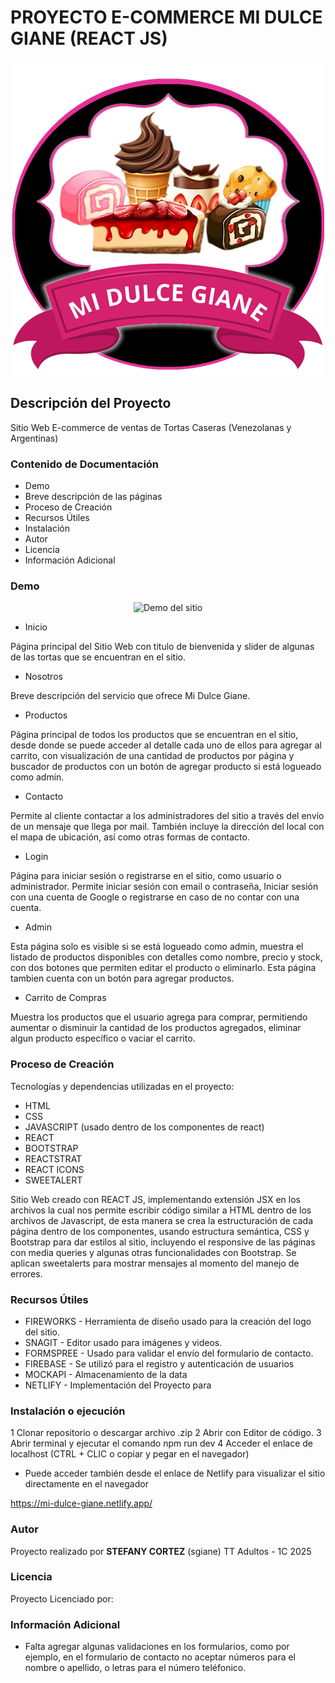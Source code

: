 # PROYECTO E-COMMERCE MI DULCE GIANE (REACT JS)

<div align="center">
  <img src="./src/assets/Logo2.png" alt="Logo del Sitio"/>
</div>

## Descripción del Proyecto

Sitio Web E-commerce de ventas de Tortas Caseras (Venezolanas y Argentinas)

### Contenido de Documentación

* Demo
* Breve descripción de las páginas
* Proceso de Creación
* Recursos Útiles
* Instalación
* Autor
* Licencia
* Información Adicional

### Demo

<div align="center">
  <img src="https://github.com/user-attachments/assets/5877706a-01dd-4426-9a03-e4c84f3e5aa9" alt="Demo del sitio"/>
</div>

* Inicio

Página principal del Sitio Web con titulo de bienvenida y slider de algunas de las tortas que se encuentran en el sitio.

* Nosotros

Breve descripción del servicio que ofrece Mi Dulce Giane.

* Productos

Página principal de todos los productos que se encuentran en el sitio, desde donde se puede acceder al detalle cada uno de ellos para agregar al carrito, con visualización de una cantidad de productos por página y buscador de productos con un botón de agregar producto si está logueado como admin.


* Contacto

Permite al cliente contactar a los administradores del sitio a través del envío de un mensaje que llega por mail.
También incluye la dirección del local con el mapa de ubicación, así como otras formas de contacto.

* Login

Página para iniciar sesión o registrarse en el sitio, como usuario o administrador. Permite iniciar sesión con email o contraseña, Iniciar sesión con una cuenta de Google o registrarse en caso de no contar con una cuenta.

* Admin

Esta página solo es visible si se está logueado como admin, muestra el listado de productos disponibles con detalles como nombre, precio y stock, con dos botones que permiten editar el producto o eliminarlo. Esta página tambien cuenta con un botón para agregar productos.

* Carrito de Compras

Muestra los productos que el usuario agrega para comprar, permitiendo aumentar o disminuir la cantidad de los productos agregados, eliminar algun producto específico o vaciar el carrito.

### Proceso de Creación

Tecnologías y dependencias utilizadas en el proyecto:

- HTML
- CSS 
- JAVASCRIPT (usado dentro de los componentes de react)
- REACT
- BOOTSTRAP
- REACTSTRAT
- REACT ICONS
- SWEETALERT

Sitio Web creado con REACT JS, implementando extensión JSX en los archivos la cual nos permite escribir código similar a HTML dentro de los archivos de Javascript, de esta manera se crea la estructuración de cada página dentro de los componentes, usando estructura semántica, CSS y Bootstrap para dar estilos al sitio, incluyendo el responsive de las páginas con media queries y algunas otras funcionalidades con Bootstrap. Se aplican sweetalerts para mostrar mensajes al momento del manejo de errores.


### Recursos Útiles

- FIREWORKS - Herramienta de diseño usado para la creación del logo del sitio.
- SNAGIT - Editor usado para imágenes y videos.
- FORMSPREE - Usado para validar el envío del formulario de contacto.
- FIREBASE - Se utilizó para el registro y autenticación de usuarios
- MOCKAPI - Almacenamiento de la data
- NETLIFY - Implementación del Proyecto para 

### Instalación o ejecución

1 Clonar repositorio o descargar archivo .zip
2 Abrir con Editor de código.
3 Abrir terminal y ejecutar el comando npm run dev
4 Acceder el enlace de localhost (CTRL + CLIC o copiar y pegar en el navegador)

* Puede acceder también desde el enlace de Netlify para visualizar el sitio directamente en el navegador

https://mi-dulce-giane.netlify.app/

### Autor

Proyecto realizado por **STEFANY CORTEZ** (sgiane)
TT Adultos - 1C 2025

### Licencia

Proyecto Licenciado por:

### Información Adicional

* Falta agregar algunas validaciones en los formularios, como por ejemplo, en el formulario de contacto no aceptar números para el nombre o apellido, o letras para el número teléfonico.
